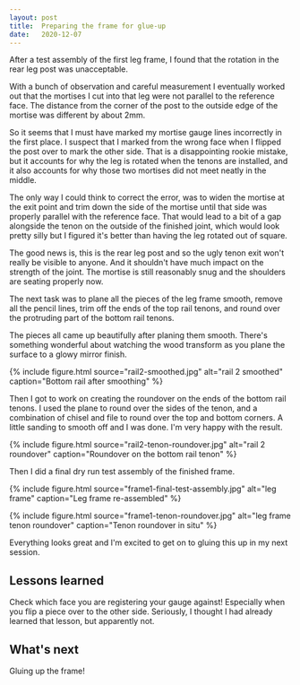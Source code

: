 ```yaml
---
layout: post
title:  Preparing the frame for glue-up
date:   2020-12-07
---
```



After a test assembly of the first leg frame, I found that the rotation in the
rear leg post was unacceptable.

With a bunch of observation and careful measurement I eventually worked out
that the mortises I cut into that leg were not parallel to the reference face.
The distance from the corner of the post to the outside edge of the mortise was
different by about 2mm.

So it seems that I must have marked my mortise gauge lines incorrectly in the
first place.  I suspect that I marked from the wrong face when I flipped the
post over to mark the other side.  That is a disappointing rookie mistake, but
it accounts for why the leg is rotated when the tenons are installed, and it
also accounts for why those two mortises did not meet neatly in the middle.

The only way I could think to correct the error, was to widen the mortise at
the exit point and trim down the side of the mortise until that side was
properly parallel with the reference face.  That would lead to a bit of a gap
alongside the tenon on the outside of the finished joint, which would look
pretty silly but I figured it's better than having the leg rotated out of
square.

The good news is, this is the rear leg post and so the ugly tenon exit won't
really be visible to anyone.  And it shouldn't have much impact on the strength
of the joint.  The mortise is still reasonably snug and the shoulders are
seating properly now.

The next task was to plane all the pieces of the leg frame smooth, remove all
the pencil lines, trim off the ends of the top rail tenons, and round over the
protruding part of the bottom rail tenons.

The pieces all came up beautifully after planing them smooth.  There's
something wonderful about watching the wood transform as you plane the surface
to a glowy mirror finish.

{% include figure.html source="rail2-smoothed.jpg" alt="rail 2 smoothed" caption="Bottom rail after smoothing" %}

Then I got to work on creating the roundover on the ends of the bottom rail
tenons.  I used the plane to round over the sides of the tenon, and a
combination of chisel and file to round over the top and bottom corners.  A
little sanding to smooth off and I was done.  I'm very happy with the result.

{% include figure.html source="rail2-tenon-roundover.jpg" alt="rail 2 roundover" caption="Roundover on the bottom rail tenon" %}

Then I did a final dry run test assembly of the finished frame.

{% include figure.html source="frame1-final-test-assembly.jpg" alt="leg frame" caption="Leg frame re-assembled" %}

{% include figure.html source="frame1-tenon-roundover.jpg" alt="leg frame tenon roundover" caption="Tenon roundover in situ" %}

Everything looks great and I'm excited to get on to gluing this up in my next
session.

## Lessons learned

Check which face you are registering your gauge against!  Especially when you
flip a piece over to the other side.  Seriously, I thought I had already
learned that lesson, but apparently not.

## What's next

Gluing up the frame!
